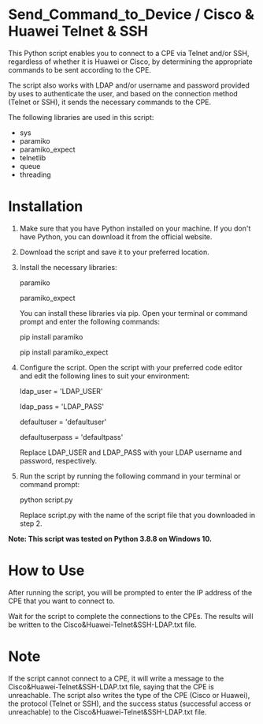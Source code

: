 # Send_Command_to_Device / Cisco & Huawei Telnet & SSH

This Python script enables you to connect to a CPE via Telnet and/or SSH, regardless of whether it is Huawei or Cisco, by determining the appropriate commands to be sent according to the CPE.

The script also works with LDAP and/or username and password provided by uses to authenticate the user, and based on the connection method (Telnet or SSH), it sends the necessary commands to the CPE.

The following libraries are used in this script:

- sys
- paramiko
- paramiko_expect
- telnetlib
- queue
- threading

# Installation

1. Make sure that you have Python installed on your machine. If you don't have Python, you can download it from the official website.

2. Download the script and save it to your preferred location.

3. Install the necessary libraries:

    paramiko

    paramiko_expect

    You can install these libraries via pip. Open your terminal or command prompt and enter the following commands:

    pip install paramiko

    pip install paramiko_expect

4. Configure the script. Open the script with your preferred code editor and edit the following lines to suit your environment:


    ldap_user = 'LDAP_USER'
    
    ldap_pass = 'LDAP_PASS'
    
    defaultuser = 'defaultuser'
    
    defaultuserpass = 'defaultpass'
    

    Replace LDAP_USER and LDAP_PASS with your LDAP username and password, respectively.

5. Run the script by running the following command in your terminal or command prompt:

    python script.py

    Replace script.py with the name of the script file that you downloaded in step 2.
    

**Note: This script was tested on Python 3.8.8 on Windows 10.**


# How to Use

After running the script, you will be prompted to enter the IP address of the CPE that you want to connect to.

Wait for the script to complete the connections to the CPEs. The results will be written to the Cisco&Huawei-Telnet&SSH-LDAP.txt file.



# Note
If the script cannot connect to a CPE, it will write a message to the Cisco&Huawei-Telnet&SSH-LDAP.txt file, saying that the CPE is unreachable.
The script also writes the type of the CPE (Cisco or Huawei), the protocol (Telnet or SSH), and the success status (successful access or unreachable) to the Cisco&Huawei-Telnet&SSH-LDAP.txt file.

